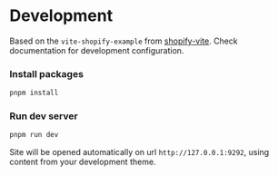 # Development

Based on the `vite-shopify-example` from [shopify-vite](https://github.com/barrel/shopify-vite/tree/main). Check documentation for development configuration.

### Install packages

```bash
pnpm install
```

### Run dev server

```bash
pnpm run dev
```

Site will be opened automatically on url `http://127.0.0.1:9292`, using content from your development theme.


